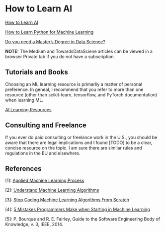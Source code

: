# How to Learn AI

[How to Learn AI](https://pub.towardsai.net/how-to-learn-ai-1b9814ed3681)

[How to Learn Python for Machine Learning](https://machinelearningmastery.com/how-to-learn-python-for-machine-learning/)

[Do you need a Master’s Degree in Data Science?](https://towardsdatascience.com/do-you-need-a-masters-degree-in-data-science-you-are-asking-the-wrong-question-8c83dec8bf1b?source=rss----7f60cf5620c9---4)

**NOTE:** The Medium and TowardsDataSciene articles can be viewed in a browser Private tab if you do not have a subscription.


## Tutorials and Books

Choosing an ML learning resource is primarliy a matter of personal preference. In geneal, I recommend that you refer to more than one resource (other than scikit-learn, tensorflow, and PyTorch documentation) when learning ML.

[AI Learning Resources](https://aicoder.medium.com/ai-learning-resources-b49da21fd3b8)


## Consulting and Freelance

If you ever do paid consulting or freelance work in the U.S., you should be aware that there are legal implications and I found [TODO] to be a clear, concise resource on the topic. I am sure there are similar rules and regulations in the EU and elsewhere.


## References

[1]: [Applied Machine Learning Process](https://machinelearningmastery.com/start-here/#process)

[2]: [Understand Machine Learning Algorithms](https://machinelearningmastery.com/start-here/#algorithms)

[3]: [Stop Coding Machine Learning Algorithms From Scratch](https://machinelearningmastery.com/dont-implement-machine-learning-algorithms/)

[4]: [5 Mistakes Programmers Make when Starting in Machine Learning](https://machinelearningmastery.com/mistakes-programmers-make-when-starting-in-machine-learning/)

[5]: P. Bourque and R. E. Fairley, Guide to the Software Engineering Body of Knowledge, v. 3, IEEE, 2014. 

